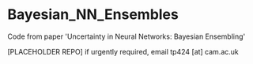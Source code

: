 # Bayesian_NN_Ensembles
Code from paper 'Uncertainty in Neural Networks: Bayesian Ensembling'

[PLACEHOLDER REPO] if urgently required, email tp424 [at] cam.ac.uk
